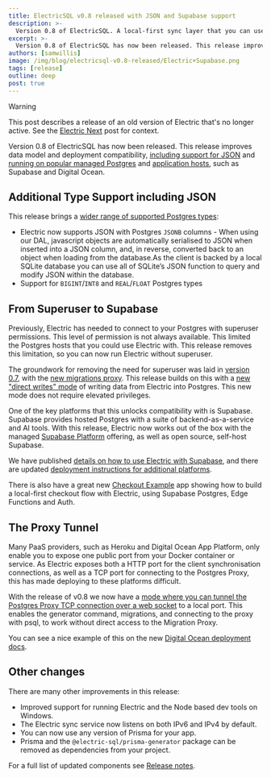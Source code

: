 ```yaml
---
title: ElectricSQL v0.8 released with JSON and Supabase support
description: >-
  Version 0.8 of ElectricSQL. A local-first sync layer that you can use to build reactive, realtime, offline-capable apps directly on Postgres with your existing data model.
excerpt: >-
  Version 0.8 of ElectricSQL has now been released. This release improves data model and deployment compatibility, including support for JSON and running on popular managed Postgres and, such as Supabase and Digital Ocean.
authors: [samwillis]
image: /img/blog/electricsql-v0.8-released/Electric+Supabase.png
tags: [release]
outline: deep
post: true
---
```


> [!WARNING]
> This post describes a release of an old version of Electric that's no longer active. See the [Electric Next](/blog/2024/07/17/electric-next) post for context.

Version 0.8 of ElectricSQL has now been released. This release improves data model and deployment compatibility, [including support for JSON](/blog/2023/12/13/electricsql-v0.8-released#additional-type-support-including-json) and [running on popular managed Postgres](/blog/2023/12/13/electricsql-v0.8-released#from-superuser-to-supabase) and [application hosts](/blog/2023/12/13/electricsql-v0.8-released#the-proxy-tunnel), such as Supabase and Digital Ocean.

## Additional Type Support including JSON

This release brings a [wider range of supported Postgres types](https://legacy.electric-sql.com/docs/usage/data-modelling/types#supported-data-types):

- Electric now supports JSON with Postgres `JSONB` columns - When using our DAL, javascript objects are automatically serialised to JSON when inserted into a JSON column, and, in reverse, converted back to an object when loading from the database.As the client is backed by a local SQLite database you can use all of SQLite’s JSON function to query and modify JSON within the database.
- Support for `BIGINT`/`INT8` and `REAL`/`FLOAT` Postgres types

## From Superuser to Supabase

Previously, Electric has needed to connect to your Postgres with superuser permissions. This level of permission is not always available. This limited the Postgres hosts that you could use Electric with. This release removes this limitation, so you can now run Electric without superuser.

The groundwork for removing the need for superuser was laid in [version 0.7](/blog/2023/11/02/electricsql-v0.7-released), with the [new migrations proxy](https://legacy.electric-sql.com/docs/usage/data-modelling/migrations#migrations-proxy). This release builds on this with a [new "direct writes" mode](https://legacy.electric-sql.com/docs/api/service#write-to-pg-mode) of writing data from Electric into Postgres. This new mode does not require elevated privileges.

One of the key platforms that this unlocks compatibility with is Supabase. Supabase provides hosted Postgres with a suite of backend-as-a-service and AI tools. With this release, Electric now works out of the box with the managed [Supabase Platform](https://supabase.com) offering, as well as open source, self-host Supabase.

We have published [details on how to use Electric with Supabase](https://legacy.electric-sql.com/docs/deployment/supabase), and there are updated [deployment instructions for additional platforms](https://legacy.electric-sql.com/docs/deployment).

There is also have a great new [Checkout Example](https://legacy.electric-sql.com/docs/examples/checkout) app showing how to build a local-first checkout flow with Electric, using Supabase Postgres, Edge Functions and Auth.

## The Proxy Tunnel

Many PaaS providers, such as Heroku and Digital Ocean App Platform, only enable you to expose one public port from your Docker container or service. As Electric exposes both a HTTP port for the client synchronisation connections, as well as a TCP port for connecting to the Postgres Proxy, this has made deploying to these platforms difficult.

With the release of v0.8 we now have a [mode where you can tunnel the Postgres Proxy TCP connection over a web socket](https://legacy.electric-sql.com/docs/api/cli#proxy-tunnel) to a local port. This enables the generator command, migrations, and connecting to the proxy with psql, to work without direct access to the Migration Proxy.

You can see a nice example of this on the new [Digital Ocean deployment docs](https://legacy.electric-sql.com/docs/deployment/digital-ocean).

## Other changes

There are many other improvements in this release:

- Improved support for running Electric and the Node based dev tools on Windows.
- The Electric sync service now listens on both IPv6 and IPv4 by default.
- You can now use any version of Prisma for your app.
- Prisma and the `@electric-sql/prisma-generator` package can be removed as dependencies from your project.

For a full list of updated components see [Release notes](https://legacy.electric-sql.com/docs/reference/release_notes#2023-12-13---v08).
